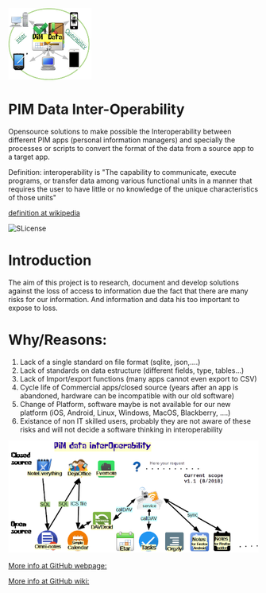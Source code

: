  ![icon](docs/resources/Interoperability_proj_logo.png)

PIM Data Inter-Operability
==========
Opensource solutions to make possible the Interoperability between different PIM apps (personal information managers) and specially the processes or scripts to convert the format of the data from a source app to a target app.

Definition: interoperability is "The capability to communicate, execute programs, or transfer data among various functional units in a manner that requires the user to have little or no knowledge of the unique characteristics of those units"

[definition at wikipedia](https://en.wikipedia.org/wiki/Interoperability#Software)

![SLicense](https://img.shields.io/badge/License-GPLv3-red.svg)

# Introduction

The aim of this project is to research, document and develop solutions against the loss of access to information due the fact that 
there are many risks for our information. And information and data his too important to expose to loss.


# Why/Reasons:
1. Lack of a single standard on file format (sqlite, json,....)
2. Lack of standards on data estructure (different fields, type, tables...)
3. Lack of Import/export functions (many apps cannot even export to CSV)
4. Cycle life of Commercial apps/closed source (years after an app is abandoned, hardware can be incompatible with our old software)
5. Change of Platform, software maybe is not available for our new platform (iOS, Android, Linux, Windows, MacOS, Blackberry, ....)
6. Existance of non IT skilled users, probably they are not aware of these risks and will not decide a software thinking in interoperability

 ![icon](docs/resources/Interoperability_apps_diagram.png)
 
 [More info at GitHub webpage:](https://dapgo.github.io/PIM_Data_Interoperability/)
 
 [More info at GitHub wiki:](https://github.com/dapgo/PIM_Data_Interoperability/wiki)
